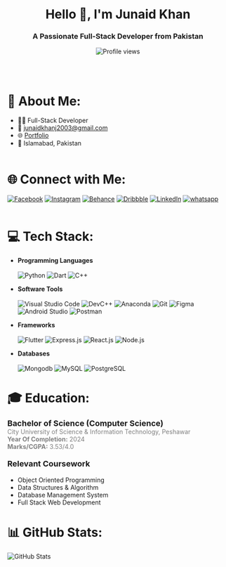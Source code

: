 <h1 align="center">Hello 👋, I'm Junaid Khan</h1>
<h3 align="center">A Passionate Full-Stack Developer from Pakistan</h3>

<p align="center">
  <img src="https://komarev.com/ghpvc/?username=mr-junaidk&label=Profile%20views&color=0e75b6&style=flat" alt="Profile views" />
</p><br><br>

# 💫 About Me:
- 🧑‍💻 Full-Stack Developer
- 📧 [junaidkhanj2003@gmail.com](mailto:junaidkhanj2003@gmail.com)
- 🌐 [Portfolio](https://mr-junaidk.github.io/projects/)
- 📍 Islamabad, Pakistan<br><br>

# 🌐 Connect with Me:
[![Facebook](https://img.shields.io/badge/Facebook-%231877F2.svg?logo=Facebook&logoColor=white)](https://www.facebook.com/junaid.khan.179062)
[![Instagram](https://img.shields.io/badge/Instagram-%23E4405F.svg?logo=Instagram&logoColor=white)](https://www.instagram.com/mr_junaidk/) 
[![Behance](https://img.shields.io/badge/Behance-1769FF.svg?logo=behance&logoColor=white)](https://www.behance.net/mr-junaidk)
[![Dribbble](https://img.shields.io/badge/Dribbble-EA4C89.svg?logo=dribbble&logoColor=white)](https://dribbble.com/mr-junaidk)
[![LinkedIn](https://img.shields.io/badge/LinkedIn-%230077B5.svg?logo=linkedin&logoColor=white)](https://www.linkedin.com/in/mr-junaidk) 
[![whatsapp](https://img.shields.io/badge/WhatsApp-%23075E54.svg?logo=WhatsApp&logoColor=white)](https://wa.me/923156818180)<br><br>

# 💻 Tech Stack:
- <b>Programming Languages</b> <br><br>
![Python](https://img.shields.io/badge/Python-3670A0?style=for-the-badge&logo=python&logoColor=ffdd54)
![Dart](https://img.shields.io/badge/Dart-0175C2?style=for-the-badge&logo=dart&logoColor=white)
![C++](https://img.shields.io/badge/C++-00599C?style=for-the-badge&logo=c%2B%2B&logoColor=white)

- <b>Software Tools</b> <br><br>
![Visual Studio Code](https://img.shields.io/badge/Visual%20Studio%20Code-007ACC?style=for-the-badge&logo=visual-studio-code&logoColor=white)
![DevC++](https://img.shields.io/badge/DevC++-003B57?style=for-the-badge&logo=c%2B%2B&logoColor=white)
![Anaconda](https://img.shields.io/badge/Anaconda-44A833?style=for-the-badge&logo=anaconda&logoColor=white)
![Git](https://img.shields.io/badge/Git-F05032?style=for-the-badge&logo=git&logoColor=white)
![Figma](https://img.shields.io/badge/Figma-F24E1E?style=for-the-badge&logo=figma&logoColor=white)
![Android Studio](https://img.shields.io/badge/Android%20Studio-3DDC84?style=for-the-badge&logo=android-studio&logoColor=white)
![Postman](https://img.shields.io/badge/Postman-FF6C37?style=for-the-badge&logo=postman&logoColor=white)

- <b>Frameworks</b> <br><br>
![Flutter](https://img.shields.io/badge/flutter-3670A0?style=for-the-badge&logo=flutter&logoColor=ffdd54)
![Express.js](https://img.shields.io/badge/Express-3670A0?style=for-the-badge&logo=Express&logoColor=ffdd54) 
![React.js](https://img.shields.io/badge/react-%2302569B.svg?style=for-the-badge&logo=react&logoColor=white) 
![Node.js](https://img.shields.io/badge/node.js-6DA55F?style=for-the-badge&logo=node.js&logoColor=white)

- <b>Databases</b> <br><br>
![Mongodb](https://img.shields.io/badge/mongodb-3670A0?style=for-the-badge&logo=mongodb&logoColor=ffdd54)
![MySQL](https://img.shields.io/badge/MySQL-4479A1?style=for-the-badge&logo=mysql&logoColor=white)
![PostgreSQL](https://img.shields.io/badge/PostgreSQL-336791?style=for-the-badge&logo=postgresql&logoColor=white)

# 🎓 Education:  
<span style="font-size:18px"><b>Bachelor of Science (Computer Science)</b></span>  
<span style="color:gray">City University of Science & Information Technology, Peshawar</span><br>
<span style="color:gray"><b>Year Of Completion:</b> 2024</span><br>
<span style="color:gray"><b>Marks/CGPA:</b> 3.53/4.0</span><br>
#### <span style="font-size:18px"><b>Relevant Coursework</b></span>
- Object Oriented Programming
- Data Structures & Algorithm
- Database Management System
- Full Stack Web Development

# 📊 GitHub Stats:
![GitHub Stats](https://github-readme-stats.vercel.app/api?username=mr-junaidk&theme=dark&hide_border=false&include_all_commits=true&count_private=false)
